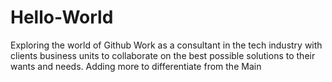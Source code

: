 # Hello-World
Exploring the world of Github
Work as a consultant in the tech industry with clients business units to collaborate on the best possible solutions to their wants and needs.
Adding more to differentiate from the Main

